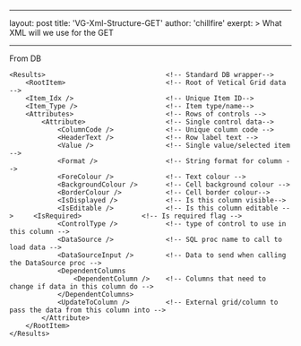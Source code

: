 
---
layout: post
title:  'VG-Xml-Structure-GET'
author: 'chillfire'
exerpt: >
  What XML will we use for the GET 

---

  <div id="pagecontent">
<p>From DB</p>
<pre><code>&lt;Results&gt;                              &lt;!-- Standard DB wrapper--&gt;
    &lt;RootItem&gt;                         &lt;!-- Root of Vetical Grid data --&gt;
    &lt;Item_Idx /&gt;                       &lt;!-- Unique Item ID--&gt;
    &lt;Item_Type /&gt;                      &lt;!-- Item type/name--&gt;
    &lt;Attributes&gt;                       &lt;!-- Rows of controls --&gt;
        &lt;Attribute&gt;                    &lt;!-- Single control data--&gt;
            &lt;ColumnCode /&gt;             &lt;!-- Unique column code --&gt;
            &lt;HeaderText /&gt;             &lt;!-- Row label text --&gt;
            &lt;Value /&gt;                  &lt;!-- Single value/selected item --&gt;  
            &lt;Format /&gt;                 &lt;!-- String format for column --&gt;
            &lt;ForeColour /&gt;             &lt;!-- Text colour --&gt;
            &lt;BackgroundColour /&gt;       &lt;!-- Cell background colour --&gt;
            &lt;BorderColour /&gt;           &lt;!-- Cell border colour--&gt;
            &lt;IsDisplayed /&gt;            &lt;!-- Is this column visible--&gt;
            &lt;IsEditable /&gt;             &lt;!-- Is this column editable --&gt;     &lt;IsRequired&gt;               &lt;!-- Is required flag --&gt;
            &lt;ControlType /&gt;            &lt;!-- type of control to use in this column --&gt;
            &lt;DataSource /&gt;             &lt;!-- SQL proc name to call to load data --&gt;
            &lt;DataSourceInput /&gt;        &lt;!-- Data to send when calling the DataSource proc --&gt;
            &lt;DependentColumns   
                &lt;DependentColumn /&gt;    &lt;!-- Columns that need to change if data in this column do --&gt;
            &lt;/DependentColumns&gt; 
            &lt;UpdateToColumn /&gt;         &lt;!-- External grid/column to pass the data from this column into --&gt;
        &lt;/Attribute&gt;        
    &lt;/RootItem&gt;         
&lt;/Results&gt;              
</code></pre>
</div>